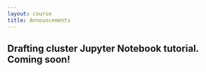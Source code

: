 ```yaml
---
layout: course
title: Announcements
---
```


## Drafting cluster Jupyter Notebook tutorial. Coming soon!